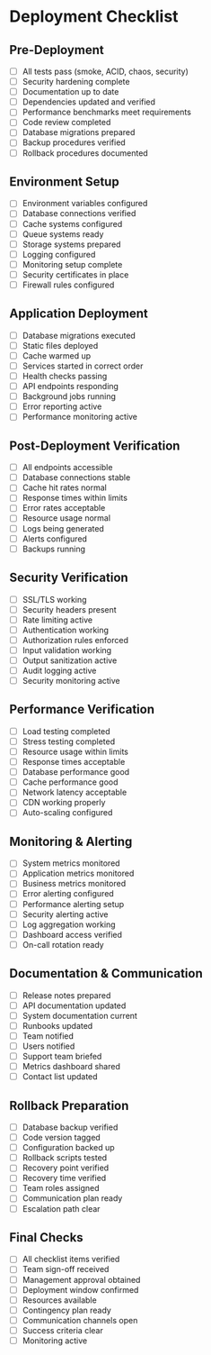 # Deployment Checklist

## Pre-Deployment
- [ ] All tests pass (smoke, ACID, chaos, security)
- [ ] Security hardening complete
- [ ] Documentation up to date
- [ ] Dependencies updated and verified
- [ ] Performance benchmarks meet requirements
- [ ] Code review completed
- [ ] Database migrations prepared
- [ ] Backup procedures verified
- [ ] Rollback procedures documented

## Environment Setup
- [ ] Environment variables configured
- [ ] Database connections verified
- [ ] Cache systems configured
- [ ] Queue systems ready
- [ ] Storage systems prepared
- [ ] Logging configured
- [ ] Monitoring setup complete
- [ ] Security certificates in place
- [ ] Firewall rules configured

## Application Deployment
- [ ] Database migrations executed
- [ ] Static files deployed
- [ ] Cache warmed up
- [ ] Services started in correct order
- [ ] Health checks passing
- [ ] API endpoints responding
- [ ] Background jobs running
- [ ] Error reporting active
- [ ] Performance monitoring active

## Post-Deployment Verification
- [ ] All endpoints accessible
- [ ] Database connections stable
- [ ] Cache hit rates normal
- [ ] Response times within limits
- [ ] Error rates acceptable
- [ ] Resource usage normal
- [ ] Logs being generated
- [ ] Alerts configured
- [ ] Backups running

## Security Verification
- [ ] SSL/TLS working
- [ ] Security headers present
- [ ] Rate limiting active
- [ ] Authentication working
- [ ] Authorization rules enforced
- [ ] Input validation working
- [ ] Output sanitization active
- [ ] Audit logging active
- [ ] Security monitoring active

## Performance Verification
- [ ] Load testing completed
- [ ] Stress testing completed
- [ ] Resource usage within limits
- [ ] Response times acceptable
- [ ] Database performance good
- [ ] Cache performance good
- [ ] Network latency acceptable
- [ ] CDN working properly
- [ ] Auto-scaling configured

## Monitoring & Alerting
- [ ] System metrics monitored
- [ ] Application metrics monitored
- [ ] Business metrics monitored
- [ ] Error alerting configured
- [ ] Performance alerting setup
- [ ] Security alerting active
- [ ] Log aggregation working
- [ ] Dashboard access verified
- [ ] On-call rotation ready

## Documentation & Communication
- [ ] Release notes prepared
- [ ] API documentation updated
- [ ] System documentation current
- [ ] Runbooks updated
- [ ] Team notified
- [ ] Users notified
- [ ] Support team briefed
- [ ] Metrics dashboard shared
- [ ] Contact list updated

## Rollback Preparation
- [ ] Database backup verified
- [ ] Code version tagged
- [ ] Configuration backed up
- [ ] Rollback scripts tested
- [ ] Recovery point verified
- [ ] Recovery time verified
- [ ] Team roles assigned
- [ ] Communication plan ready
- [ ] Escalation path clear

## Final Checks
- [ ] All checklist items verified
- [ ] Team sign-off received
- [ ] Management approval obtained
- [ ] Deployment window confirmed
- [ ] Resources available
- [ ] Contingency plan ready
- [ ] Communication channels open
- [ ] Success criteria clear
- [ ] Monitoring active 